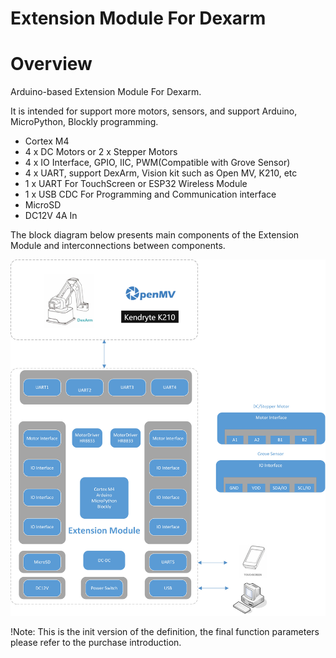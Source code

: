 # Extension Module For Dexarm

# Overview
Arduino-based Extension Module For Dexarm.

It is intended for support more motors, sensors, and support Arduino, MicroPython, Blockly programming.
- Cortex M4
- 4 x DC Motors or 2 x Stepper Motors
- 4 x IO Interface, GPIO, IIC, PWM(Compatible with Grove Sensor)
- 4 x UART, support DexArm, Vision kit such as Open MV, K210, etc
- 1 x UART For TouchScreen or ESP32 Wireless Module
- 1 x USB CDC For Programming and Communication interface
- MicroSD
- DC12V 4A In

The block diagram below presents main components of the Extension Module and interconnections between components.

![avatar](Extension_Module_For_Dexarm.jpg)

!Note: This is the init version of the definition, the final function parameters please refer to the purchase introduction.
